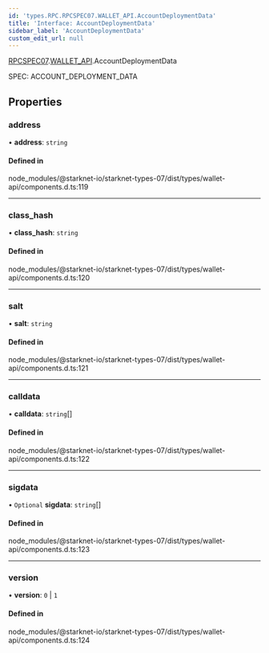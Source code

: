 ```yaml
---
id: 'types.RPC.RPCSPEC07.WALLET_API.AccountDeploymentData'
title: 'Interface: AccountDeploymentData'
sidebar_label: 'AccountDeploymentData'
custom_edit_url: null
---
```


[RPCSPEC07](../namespaces/types.RPC.RPCSPEC07.md).[WALLET_API](../namespaces/types.RPC.RPCSPEC07.WALLET_API.md).AccountDeploymentData

SPEC: ACCOUNT_DEPLOYMENT_DATA

## Properties

### address

• **address**: `string`

#### Defined in

node_modules/@starknet-io/starknet-types-07/dist/types/wallet-api/components.d.ts:119

---

### class_hash

• **class_hash**: `string`

#### Defined in

node_modules/@starknet-io/starknet-types-07/dist/types/wallet-api/components.d.ts:120

---

### salt

• **salt**: `string`

#### Defined in

node_modules/@starknet-io/starknet-types-07/dist/types/wallet-api/components.d.ts:121

---

### calldata

• **calldata**: `string`[]

#### Defined in

node_modules/@starknet-io/starknet-types-07/dist/types/wallet-api/components.d.ts:122

---

### sigdata

• `Optional` **sigdata**: `string`[]

#### Defined in

node_modules/@starknet-io/starknet-types-07/dist/types/wallet-api/components.d.ts:123

---

### version

• **version**: `0` \| `1`

#### Defined in

node_modules/@starknet-io/starknet-types-07/dist/types/wallet-api/components.d.ts:124
